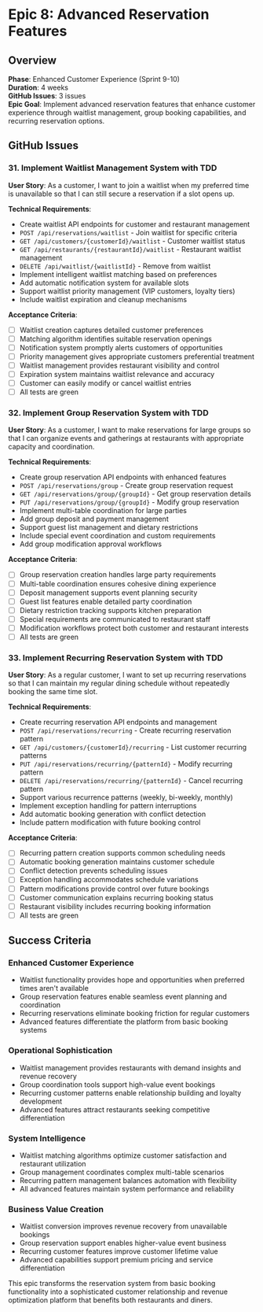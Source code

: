 # Epic 8: Advanced Reservation Features

## Overview
**Phase**: Enhanced Customer Experience (Sprint 9-10)  
**Duration**: 4 weeks  
**GitHub Issues**: 3 issues  
**Epic Goal**: Implement advanced reservation features that enhance customer experience through waitlist management, group booking capabilities, and recurring reservation options.

## GitHub Issues

### 31. Implement Waitlist Management System with TDD

**User Story**: As a customer, I want to join a waitlist when my preferred time is unavailable so that I can still secure a reservation if a slot opens up.

**Technical Requirements**:
- Create waitlist API endpoints for customer and restaurant management
- `POST /api/reservations/waitlist` - Join waitlist for specific criteria
- `GET /api/customers/{customerId}/waitlist` - Customer waitlist status
- `GET /api/restaurants/{restaurantId}/waitlist` - Restaurant waitlist management
- `DELETE /api/waitlist/{waitlistId}` - Remove from waitlist
- Implement intelligent waitlist matching based on preferences
- Add automatic notification system for available slots
- Support waitlist priority management (VIP customers, loyalty tiers)
- Include waitlist expiration and cleanup mechanisms

**Acceptance Criteria**:
- [ ] Waitlist creation captures detailed customer preferences
- [ ] Matching algorithm identifies suitable reservation openings
- [ ] Notification system promptly alerts customers of opportunities
- [ ] Priority management gives appropriate customers preferential treatment
- [ ] Waitlist management provides restaurant visibility and control
- [ ] Expiration system maintains waitlist relevance and accuracy
- [ ] Customer can easily modify or cancel waitlist entries
- [ ] All tests are green

### 32. Implement Group Reservation System with TDD

**User Story**: As a customer, I want to make reservations for large groups so that I can organize events and gatherings at restaurants with appropriate capacity and coordination.

**Technical Requirements**:
- Create group reservation API endpoints with enhanced features
- `POST /api/reservations/group` - Create group reservation request
- `GET /api/reservations/group/{groupId}` - Get group reservation details
- `PUT /api/reservations/group/{groupId}` - Modify group reservation
- Implement multi-table coordination for large parties
- Add group deposit and payment management
- Support guest list management and dietary restrictions
- Include special event coordination and custom requirements
- Add group modification approval workflows

**Acceptance Criteria**:
- [ ] Group reservation creation handles large party requirements
- [ ] Multi-table coordination ensures cohesive dining experience
- [ ] Deposit management supports event planning security
- [ ] Guest list features enable detailed party coordination
- [ ] Dietary restriction tracking supports kitchen preparation
- [ ] Special requirements are communicated to restaurant staff
- [ ] Modification workflows protect both customer and restaurant interests
- [ ] All tests are green

### 33. Implement Recurring Reservation System with TDD

**User Story**: As a regular customer, I want to set up recurring reservations so that I can maintain my regular dining schedule without repeatedly booking the same time slot.

**Technical Requirements**:
- Create recurring reservation API endpoints and management
- `POST /api/reservations/recurring` - Create recurring reservation pattern
- `GET /api/customers/{customerId}/recurring` - List customer recurring patterns
- `PUT /api/reservations/recurring/{patternId}` - Modify recurring pattern
- `DELETE /api/reservations/recurring/{patternId}` - Cancel recurring pattern
- Support various recurrence patterns (weekly, bi-weekly, monthly)
- Implement exception handling for pattern interruptions
- Add automatic booking generation with conflict detection
- Include pattern modification with future booking control

**Acceptance Criteria**:
- [ ] Recurring pattern creation supports common scheduling needs
- [ ] Automatic booking generation maintains customer schedule
- [ ] Conflict detection prevents scheduling issues
- [ ] Exception handling accommodates schedule variations
- [ ] Pattern modifications provide control over future bookings
- [ ] Customer communication explains recurring booking status
- [ ] Restaurant visibility includes recurring booking information
- [ ] All tests are green

## Success Criteria

### Enhanced Customer Experience
- Waitlist functionality provides hope and opportunities when preferred times aren't available
- Group reservation features enable seamless event planning and coordination
- Recurring reservations eliminate booking friction for regular customers
- Advanced features differentiate the platform from basic booking systems

### Operational Sophistication
- Waitlist management provides restaurants with demand insights and revenue recovery
- Group coordination tools support high-value event bookings
- Recurring customer patterns enable relationship building and loyalty development
- Advanced features attract restaurants seeking competitive differentiation

### System Intelligence
- Waitlist matching algorithms optimize customer satisfaction and restaurant utilization
- Group management coordinates complex multi-table scenarios
- Recurring pattern management balances automation with flexibility
- All advanced features maintain system performance and reliability

### Business Value Creation
- Waitlist conversion improves revenue recovery from unavailable bookings
- Group reservation support enables higher-value event business
- Recurring customer features improve customer lifetime value
- Advanced capabilities support premium pricing and service differentiation

This epic transforms the reservation system from basic booking functionality into a sophisticated customer relationship and revenue optimization platform that benefits both restaurants and diners.
